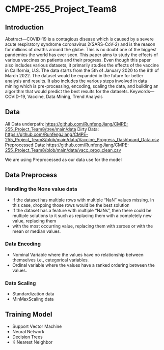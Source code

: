 # CMPE-255_Project_Team8
## Introduction
Abstract—COVID-19 is a contagious disease which is caused by a severe acute respiratory syndrome coronavirus 2(SARS-CoV-2) and is the reason for millions of deaths around the globe. This is no doubt one of the biggest pandemics the world has ever seen. This paper aims to study the effects of various vaccines on patients and their progress. Even though this paper also includes various datasets, it primarily studies the effects of the vaccine in California, U.S. The data starts from the 5th of January 2020 to the 9th of March 2022. The dataset would be expanded in the future for better analysis and results. It also includes the various steps involved in data mining which is pre-processing, encoding, scaling the data, and building an algorithm that would predict the best results for the datasets.
Keywords—COVID-19, Vaccine, Data Mining, Trend Analysis

## Data
All Data underpath: https://github.com/RunfengJiang/CMPE-255_Project_Team8/tree/main/data
Dirty Data: https://github.com/RunfengJiang/CMPE-255_Project_Team8/blob/main/data/Vaccine_Progress_Dashboard_Data.csv
Preprocessed Data: https://github.com/RunfengJiang/CMPE-255_Project_Team8/blob/main/data/vacc_prog_clean.csv

We are using Preprocessed as our data use for the model

## Data Preprocess
### Handling the None value data
- If the dataset has multiple rows with multiple “NaN” values missing. In this case, dropping those rows would be the best solution
- If the dataset has a feature with multiple “NaNs”, then there could be multiple solutions to it such as replacing them with a completely new value, replacing them 
- with the most occurring value, replacing them with zeroes or with the mean or median values.
### Data Encoding
- Nominal Variable where the values have no relationship between themselves i.e., categorical variables.
- Ordinal variable where the values have a ranked ordering between the values.
### Data Scaling
- Standardization data
- MinMaxScaling data

## Training Model
- Support Vector Machine
- Neural Network
- Decision Trees
- K Nearest Neighbor

